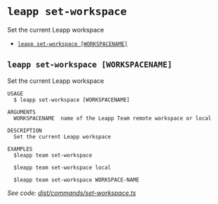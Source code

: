 `leapp set-workspace`
=====================

Set the current Leapp workspace

* [`leapp set-workspace [WORKSPACENAME]`](#leapp-set-workspace-workspacename)

## `leapp set-workspace [WORKSPACENAME]`

Set the current Leapp workspace

```console
USAGE
  $ leapp set-workspace [WORKSPACENAME]

ARGUMENTS
  WORKSPACENAME  name of the Leapp Team remote workspace or local

DESCRIPTION
  Set the current Leapp workspace

EXAMPLES
  $leapp team set-workspace

  $leapp team set-workspace local

  $leapp team set-workspace WORKSPACE-NAME
```

_See code: [dist/commands/set-workspace.ts](https://github.com/noovolari/leapp/blob/v0.1.42/dist/commands/set-workspace.ts)_
